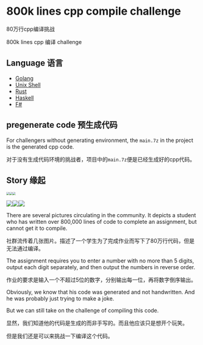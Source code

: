 # 800k lines cpp compile challenge

80万行cpp编译挑战

800k lines cpp 编译 challenge

## Language 语言
- [Golang](golang)
- [Unix Shell](sh)
- [Rust](rust)
- [Haskell](haskell)
- [F#](F#)

## pregenerate code 预生成代码

For challengers without generating environment, the `main.7z` in the project is the generated cpp code.

对于没有生成代码环境的挑战者，项目中的`main.7z`便是已经生成好的cpp代码。

## Story 缘起

<img src="assets/1.jpg" style="zoom:50%;" /><img src="assets/2.jpg" style="zoom:50%;" /><img src="assets/3.jpg" style="zoom:50%;" />

![](assets/4.jpg)![](assets/5.jpg)![](assets/6.jpg)

There are several pictures circulating in the community. It depicts a student who has written over 800,000 lines of code to complete an assignment, but cannot get it to compile.

社群流传着几张图片。描述了一个学生为了完成作业而写下了80万行代码，但是无法通过编译。



The assignment requires you to enter a number with no more than 5 digits, output each digit separately, and then output the numbers in reverse order.

作业的要求是输入一个不超过5位的数字，分别输出每一位，再将数字倒序输出。



Obviously, we know that his code was generated and not handwritten. And he was probably just trying to make a joke.

But we can still take on the challenge of compiling this code.

显然，我们知道他的代码是生成的而非手写的。而且他应该只是想开个玩笑。

但是我们还是可以来挑战一下编译这个代码。

